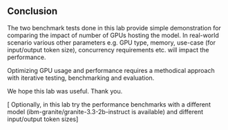 ## Conclusion

The two benchmark tests done in this lab provide simple demonstration for comparing the impact of number of GPUs hosting the model. In real-world scenario various other parameters e.g. GPU type, memory, use-case (for input/output token size), concurrency requirements etc. will impact the performance. 

Optimizing GPU usage and performance requires a methodical approach with iterative testing, benchmarking and evaluation.

We hope this lab was useful. Thank you.

[ Optionally, in this lab try the performance benchmarks with a different model (ibm-granite/granite-3.3-2b-instruct is available) and different input/output token sizes] 
